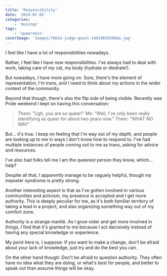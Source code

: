```yaml
---
title: 'Responsibility'
date: '2019-07-03'
categories:
    - 'musings'
tags:
    - 'queerness'
coverImage: 'images/f862a-judge-gavel-1461965939b8a.jpg'
---
```


I feel like I have a lot of responsibilities nowadays.

Rather, I feel like I have _new_ responsibilities. I've always had to deal with work, taking care of my cat, my body (hydrate or diedrate!).

But nowadays, I have more going on. Sure, there's the element of representation; I'm trans, and I need to think about my actions in the wider context of the community.

Beyond that though, there's also the flip side of being visible. Recently was Pride weekend I kept on having this conversation:

> Them: "Ugh, you are so queer!"
> Me: "Well, I've only been really identifying as queer for about two years now."
> Them: "WHAT NO WAY"

But... it's true. I keep on feeling that I'm way out of my depth, and people are looking up to me in ways I don't know how to respond to. I've had multiple instances of people coming out to me as trans, asking for advice and resources.

I've also had folks tell me I am the queerest person they know, which... halp?

Despite all that, I apparently manage to be vaguely helpful, though my imposter syndrome is pretty strong.

Another interesting aspect is that as I've gotten involved in various communities and activism, my presence is accepted and I get more authority. This is deeply peculiar for me, as it's both familiar territory of taking a lead in a project, and also organizing something way out of my comfort zone.

Authority is a strange mantle. As I grow older and get more involved in things, I find that it's granted to me because I act decisively instead of having any special knowledge or experience.

My point here is, I suppose: If you want to make a change, don't be afraid about your lack of knowledge, just try and do the best you can.

On the other hand though: Don't be afraid to question authority. They often have no idea what they are doing, or what's best for people, and better to speak out than assume things will be okay.
